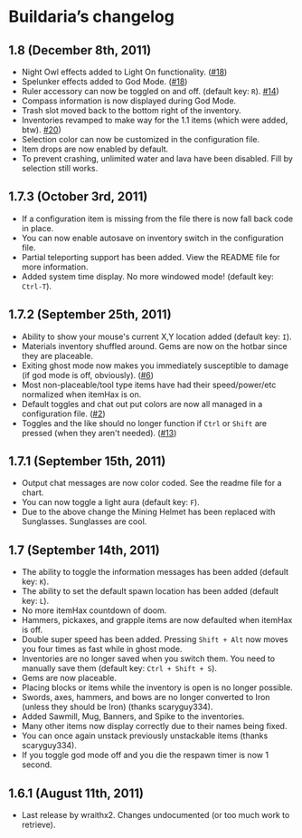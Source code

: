 Buildaria’s changelog
===================


1.8 (December 8th, 2011)
-------------------------------------------------
* Night Owl effects added to Light On functionality. ([#18](https://github.com/septor/Buildaria/issues/18))
* Spelunker effects added to God Mode. ([#18](https://github.com/septor/Buildaria/issues/18))
* Ruler accessory can now be toggled on and off. (default key: `R`). [#14](https://github.com/septor/Buildaria/issues/14))
* Compass information is now displayed during God Mode.
* Trash slot moved back to the bottom right of the inventory.
* Inventories revamped to make way for the 1.1 items (which were added, btw). [#20](https://github.com/septor/Buildaria/issues/20))
* Selection color can now be customized in the configuration file.
* Item drops are now enabled by default.
* To prevent crashing, unlimited water and lava have been disabled. Fill by selection still works.


1.7.3 (October 3rd, 2011)
-------------------------------------------------
* If a configuration item is missing from the file there is now fall back code in place.
* You can now enable autosave on inventory switch in the configuration file.
* Partial teleporting support has been added. View the README file for more information.
* Added system time display. No more windowed mode! (default key: `Ctrl-T`).


1.7.2 (September 25th, 2011)
-------------------------------------------------
* Ability to show your mouse's current X,Y location added (default key: `I`).
* Materials inventory shuffled around. Gems are now on the hotbar since they are placeable.
* Exiting ghost mode now makes you immediately susceptible to damage (if god mode is off, obviously). ([#6](https://github.com/septor/Buildaria/issues/6))
* Most non-placeable/tool type items have had their speed/power/etc normalized when itemHax is on.
* Default toggles and chat out put colors are now all managed in a configuration file. ([#2](https://github.com/septor/Buildaria/issues/2))
* Toggles and the like should no longer function if `Ctrl` or `Shift` are pressed (when they aren't needed). ([#13](https://github.com/septor/Buildaria/issues/13))


1.7.1 (September 15th, 2011)
-------------------------------------------------
* Output chat messages are now color coded. See the readme file for a chart.
* You can now toggle a light aura (default key: `F`).
* Due to the above change the Mining Helmet has been replaced with Sunglasses. Sunglasses are cool.


1.7 (September 14th, 2011)
-------------------------------------------------
* The ability to toggle the information messages has been added (default key: `K`).
* The ability to set the default spawn location has been added (default key: `L`).
* No more itemHax countdown of doom.
* Hammers, pickaxes, and grapple items are now defaulted when itemHax is off.
* Double super speed has been added. Pressing `Shift + Alt` now moves you four times as fast while in ghost mode.
* Inventories are no longer saved when you switch them. You need to manually save them (default key: `Ctrl + Shift + S`).
* Gems are now placeable.
* Placing blocks or items while the inventory is open is no longer possible.
* Swords, axes, hammers, and bows are no longer converted to Iron (unless they should be Iron) (thanks scaryguy334).
* Added Sawmill, Mug, Banners, and Spike to the inventories.
* Many other items now display correctly due to their names being fixed.
* You can once again unstack previously unstackable items (thanks scaryguy334).
* If you toggle god mode off and you die the respawn timer is now 1 second.


1.6.1 (August 11th, 2011)
-------------------------------------------------
* Last release by wraithx2. Changes undocumented (or too much work to retrieve).